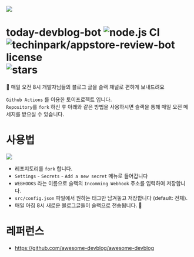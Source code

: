 ![](./.github/images/header.png)
# today-devblog-bot ![node.js CI](https://github.com/techinpark/today-devblog-bot/workflows/node.js%20CI/badge.svg?branch=master) ![techinpark/appstore-review-bot license](https://img.shields.io/github/license/techinpark/today-devblog-bot?color=blue) ![stars](https://img.shields.io/github/stars/techinpark/today-devblog-bot?color=yellow&style=social)

📨 매일 오전 8시 개발자님들의 블로그 글을 슬랙 채널로 편하게 보내드려요 

`Github Actions` 를 이용한 토이프로젝트 입니다.  
`Repository`를 `fork` 하신 후 아래와 같은 방법을 사용하시면 슬랙을 통해 매일 오전 메세지를 받으실 수 있습니다. 

# 사용법

![](./.github/images/screenshot.png)

- 레포지토리를 `fork` 합니다.
- `Settings` - `Secrets` - `Add a new secret` 메뉴로 들어갑니다
- `WEBHOOKS` 라는 이름으로 슬랙의 `Incomming Webhook` 주소를 입력하여 저장합니다.
- `src/config.json` 파일에서 원하는 태그만 남겨놓고 저장합니다 (default: 전체).
- 매일 아침 8시 새로운 블로그글들이 슬랙으로 전송됩니다. 🎉


# 레퍼런스
- https://github.com/awesome-devblog/awesome-devblog


